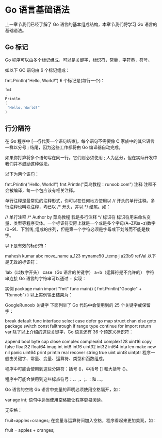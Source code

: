 # Go 语言基础语法

上一章节我们已经了解了 Go 语言的基本组成结构，本章节我们将学习 Go 语言的基础语法。

## Go 标记
Go 程序可以由多个标记组成，可以是关键字，标识符，常量，字符串，符号。

如以下 GO 语句由 6 个标记组成：

fmt.Println("Hello, World!")
6 个标记是(每行一个)：

```go
fmt
.
Println
(
 "Hello, World!"
)
```

## 行分隔符

在 Go 程序中 [一行代表一个语句结束]。每个语句不需要像 C 家族中的其它语言一样以分号 ; 结尾，因为这些工作都将由 Go 编译器自动完成。

如果你打算将多个语句写在同一行，它们则必须使用 ; 人为区分，但在实际开发中我们并不鼓励这种做法。

以下为两个语句：

fmt.Println("Hello, World!")
fmt.Println("菜鸟教程：runoob.com")
注释
注释不会被编译，每一个包应该有相关注释。

单行注释是最常见的注释形式，你可以在任何地方使用以 // 开头的单行注释。多行注释也叫块注释，均已以 /* 开头，并以 */ 结尾。如：

// 单行注释
/*
 Author by 菜鸟教程
 我是多行注释
 */
标识符
标识符用来命名变量、类型等程序实体。一个标识符实际上就是一个或是多个字母(A~Z和a~z)数字(0~9)、下划线_组成的序列，但是第一个字符必须是字母或下划线而不能是数字。

以下是有效的标识符：

mahesh   kumar   abc   move_name   a_123
myname50   _temp   j   a23b9   retVal
以下是无效的标识符：

1ab（以数字开头）
case（Go 语言的关键字）
a+b（运算符是不允许的）
字符串连接
Go 语言的字符串可以通过 + 实现：

实例
package main
import "fmt"
func main() {
    fmt.Println("Google" + "Runoob")
}
以上实例输出结果为：

GoogleRunoob
关键字
下面列举了 Go 代码中会使用到的 25 个关键字或保留字：

break	default	func	interface	select
case	defer	go	map	struct
chan	else	goto	package	switch
const	fallthrough	if	range	type
continue	for	import	return	var
除了以上介绍的这些关键字，Go 语言还有 36 个预定义标识符：

append	bool	byte	cap	close	complex	complex64	complex128	uint16
copy	false	float32	float64	imag	int	int8	int16	uint32
int32	int64	iota	len	make	new	nil	panic	uint64
print	println	real	recover	string	true	uint	uint8	uintptr
程序一般由关键字、常量、变量、运算符、类型和函数组成。

程序中可能会使用到这些分隔符：括号 ()，中括号 [] 和大括号 {}。

程序中可能会使用到这些标点符号：.、,、;、: 和 …。

Go 语言的空格
Go 语言中变量的声明必须使用空格隔开，如：

var age int;
语句中适当使用空格能让程序更易阅读。

无空格：

fruit=apples+oranges;
在变量与运算符间加入空格，程序看起来更加美观，如：

fruit = apples + oranges; 